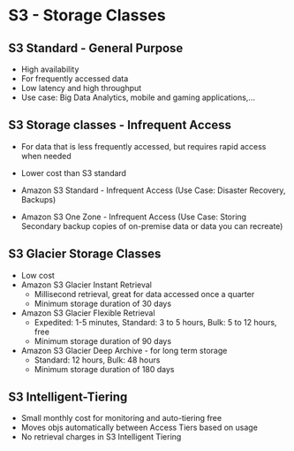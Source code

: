 # S3 - Storage Classes

## S3 Standard - General Purpose
- High availability 
- For frequently accessed data
- Low latency and high throughput
- Use case: Big Data Analytics, mobile and gaming applications,...

## S3 Storage classes - Infrequent Access
- For data that is less frequently accessed, but requires rapid access when needed
- Lower cost than S3 standard

- Amazon S3 Standard - Infrequent Access (Use Case: Disaster Recovery, Backups)
- Amazon S3 One Zone - Infrequent Access (Use Case: Storing Secondary backup copies of on-premise data or data you can recreate)

## S3 Glacier Storage Classes
- Low cost 
- Amazon S3 Glacier Instant Retrieval 
	- Millisecond retrieval, great for data accessed once a quarter
	- Minimum storage duration of 30 days
- Amazon S3 Glacier Flexible Retrieval 
	- Expedited: 1-5 minutes, Standard: 3 to 5 hours, Bulk: 5 to 12 hours, free
	- Minimum storage duration of 90 days
- Amazon S3 Glacier Deep Archive - for long term storage
	- Standard: 12 hours, Bulk: 48 hours
	- Minimum storage duration of 180 days

## S3 Intelligent-Tiering 
- Small monthly cost for monitoring and auto-tiering free
- Moves objs automatically between Access Tiers based on usage
- No retrieval charges in S3 Intelligent Tiering 

